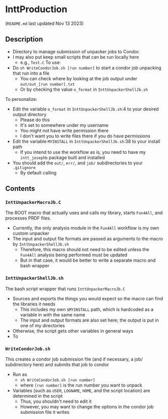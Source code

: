 # InttProduction 
(`README.md` last updated Nov 13 2023)

## Description
* Directory to manage submission of unpacker jobs to Condor.
* I may also put keep small scripts that can be run locally here
	* e.g., `Test.C`
To use:
* Do `sh WriteCondorJob.sh [run number]` to start a condor job unpacking that run into a file
	* You can check where by looking at the job output under `out/out_[run number].txt`
	* Or by checking the value `o_format` in `InttUnpackerShellJb.sh`

To personalize:
* Edit the variable `o_format` in `InttUnpackerShellJb.sh`:4 to your desired output directory
	* Please do this
	* It's set to somewhere under my username
	* You might not have write permission there
	* I don't want you to write files there if you do have permissions
* Edit the variable `MYINSTALL` in `InttUnpackerShellJb.sh`:38 to your install path
	* If you intend to use the workflow as is, you need to have my `intt_josephb` package built and installed
* You should add the `out/`, `err/`, and `job/` subdirectories to your `.gitignore`
	* By default calling 

## Contents
### `InttUnpackerMacroJb.C`
The ROOT macro that actually uses and calls my library, starts `Fun4All`, and processes PRDF files.
* Currently, the only analysis module in the `Fun4All` workflow is my own custom unpacker
* The input and output file formats are passed as arguments to the macro by `InttUnpackerShellJb.sh`
	* Therefore, this macro should not need to be edited unless the `Fun4All` analysis being performed must be updated
	* But in that case, it would be better to write a separate macro and bash wrapper

### `InttUnpackerShellJb.sh`
The bash script wrapper that runs `InttUnpackerMacroJb.C`
* Sources and exports the things you would expect so the macro can find the libraries it needs
	* This includes my own `$MYINSTALL` path, which is hardcoded as a variable in with the same name
	* The input and output formats are also set here; the output is put in one of my directories
* Otherwise, the script gets other variables in general ways
* To 

### `WriteCondorJob.sh`
This creates a condor job submission file (and if necessary, a job/ subdirectory here) and submits that job to condor
* Run as
	* `sh WriteCondorJob.sh [run number]`
	* where `[run number]` is the run number you want to unpack
* Variables (such as `USER`, `LOGNAME`, `HOME`, and the script location) are determined in the script
	* Thus, you shouldn't need to edit it
	* However, you may want to change the options in the condor job submission file it writes
